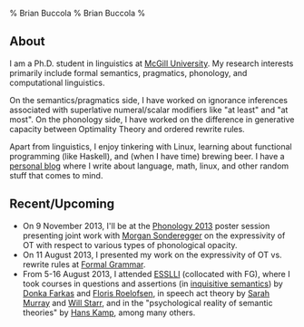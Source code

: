 % Brian Buccola
% Brian Buccola
%

About
-----

I am a Ph.D. student in linguistics at [McGill University][dept]. My research
interests primarily include formal semantics, pragmatics, phonology, and
computational linguistics.

On the semantics/pragmatics side, I have worked on ignorance inferences
associated with superlative numeral/scalar modifiers like "at least" and "at
most".  On the phonology side, I have worked on the difference in generative
capacity between Optimality Theory and ordered rewrite rules.

Apart from linguistics, I enjoy tinkering with Linux, learning about functional
programming (like Haskell), and (when I have time) brewing beer. I have a
[personal blog][blog] where I write about language, math, linux, and other
random stuff that comes to mind.

[dept]: http://www.mcgill.ca/linguistics/ "McGill linguistics department"
[blog]: http://brianbuccola.github.io/ "Personal blog"



Recent/Upcoming
---------------

- On 9 November 2013, I'll be at the [Phonology 2013][phon2013] poster session
  presenting joint work with [Morgan Sonderegger][MS] on the expressivity of OT
  with respect to various types of phonological opacity.
- On 11 August 2013, I presented my work on the expressivity of OT vs. rewrite
  rules at [Formal Grammar][fg].
- From 5-16 August 2013, I attended [ESSLLI][esslli] (collocated with FG),
  where I took courses in questions and assertions (in [inquisitive semantics][inq])
  by [Donka Farkas][donka] and [Floris Roelofsen][floris], in speech act theory
  by [Sarah Murray][sarah] and [Will Starr][will], and in the "psychological
  reality of semantic theories" by [Hans Kamp][hans], among many others.

[phon2013]: http://blogs.umass.edu/phonology-2013/
[MS]: http://people.linguistics.mcgill.ca/~morgan/
[fg]: http://mjn.host.cs.st-andrews.ac.uk/FG2013/
[esslli]: http://esslli2013.de/
[inq]: https://sites.google.com/site/inquisitivesemantics/
[donka]: http://people.ucsc.edu/~farkas/
[floris]: http://staff.science.uva.nl/~froelofs/
[sarah]: http://conf.ling.cornell.edu/sem/index.shtml
[will]: http://williamstarr.net/
[hans]: http://www.ims.uni-stuttgart.de/institut/mitarbeiter/hans/
